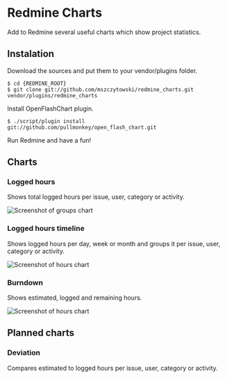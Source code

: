 Redmine Charts
==============

Add to Redmine several useful charts which show project statistics.

## Instalation

Download the sources and put them to your vendor/plugins folder.

    $ cd {REDMINE_ROOT}
    $ git clone git://github.com/mszczytowski/redmine_charts.git vendor/plugins/redmine_charts

Install OpenFlashChart plugin. 

    $ ./script/plugin install git://github.com/pullmonkey/open_flash_chart.git

Run Redmine and have a fun!

## Charts

### Logged hours

Shows total logged hours per issue, user, category or activity.

![Screenshot of groups chart](master/images/groups.png?raw=true)

### Logged hours timeline

Shows logged hours per day, week or month and groups it per issue, user, category or activity. 

![Screenshot of hours chart](master/images/hours.png?raw=true)

### Burndown

Shows estimated, logged and remaining hours.

![Screenshot of hours chart](master/images/burndown.png?raw=true)

## Planned charts

### Deviation

Compares estimated to logged hours per issue, user, category or activity.

